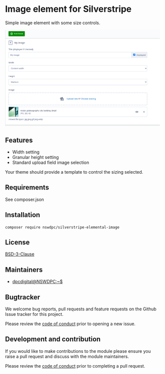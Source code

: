 # Image element for Silverstripe

Simple image element with some size controls.

<img src="./docs/settings.png">

## Features

+ Width setting
+ Granular height setting
+ Standard upload field image selection

Your theme should provide a template to control the sizing selected.

## Requirements

See composer.json

## Installation

`composer require nswdpc/silverstripe-elemental-image`

## License

[BSD-3-Clause](./LICENSE.md)

## Maintainers

-   [dpcdigital@NSWDPC:~$](https://dpc.nsw.gov.au)

## Bugtracker

We welcome bug reports, pull requests and feature requests on the Github Issue tracker for this project.

Please review the [code of conduct](./code-of-conduct.md) prior to opening a new issue.

## Development and contribution

If you would like to make contributions to the module please ensure you raise a pull request and discuss with the module maintainers.

Please review the [code of conduct](./code-of-conduct.md) prior to completing a pull request.
